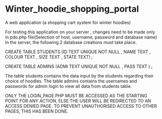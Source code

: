 # Winter_hoodie_shopping_portal
A web application (a shopping cart system for winter hoodies)


For testing this application on your server , changes need to be made only in pdo.php file(Selection of host, username, password and database name)
In the server,  the following 2 database creations must take place.

CREATE TABLE STUDENTS (ID TEXT UNIQUE NOT NULL , NAME TEXT , COLOUR TEXT , SIZE TEXT , STATE TEXT) ;

CREATE TABLE ADMINS (ADMI TEXT UNIQUE NOT NULL , PASS TEXT ) ;

The table students contains the data input by the students regarding their choice of hoodies.
The table admins contains the usernames and passwords for admin login to view all data from students table. 

ONLY THE LOGIN_PAGE.PHP MUST BE ACCESSED AS THE STARTING POINT FOR ANY ACTION, ELSE THE USER WILL BE REDIRECTED TO AN ACCESS DENIED PAGE. TO PREVENT UNAUTHORISED ACCESS TO OTHER PAGES, THIS HAS BEEN DONE.
